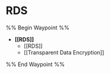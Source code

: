 # RDS

%% Begin Waypoint %%
- **[[RDS]]**
	- [[RDS]]
	- [[Transparent Data Encryption]]

%% End Waypoint %%